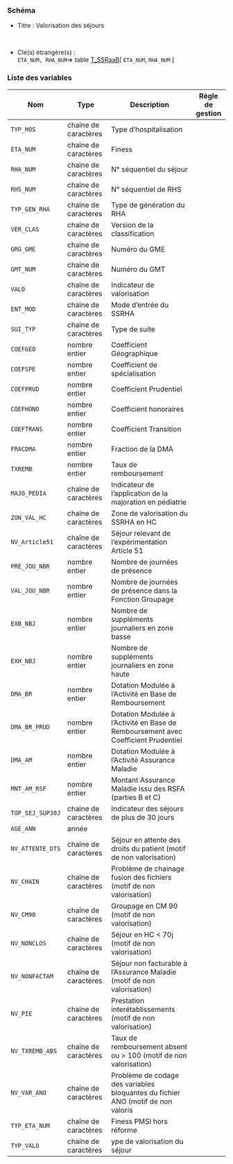 ### Schéma


- Titre : Valorisation des séjours
<br />



- Clé(s) étrangère(s) : <br />
`ETA_NUM, RHA_NUM`=> table [T_SSRaaB](/tables/T_SSRaaB)[ `ETA_NUM`, `RHA_NUM` ]<br />

 
### Liste des variables

Nom | Type | Description | Règle de gestion
-|-|-|-
`TYP_HOS`| chaîne de caractères |Type d’hospitalisation||
`ETA_NUM`| chaîne de caractères |Finess||
`RHA_NUM`| chaîne de caractères |N° séquentiel du séjour||
`RHS_NUM`| chaîne de caractères |N° séquentiel de RHS||
`TYP_GEN_RHA`| chaîne de caractères |Type de génération du RHA||
`VER_CLAS`| chaîne de caractères |Version de la classification||
`GRG_GME`| chaîne de caractères |Numéro du GME||
`GMT_NUM`| chaîne de caractères |Numéro du GMT||
`VALO`| chaîne de caractères |Indicateur de valorisation||
`ENT_MOD`| chaîne de caractères |Mode d’entrée du SSRHA||
`SUI_TYP`| chaîne de caractères |Type de suite||
`COEFGEO`| nombre entier |Coefficient Géographique||
`COEFSPE`| nombre entier |Coefficient de spécialisation||
`COEFPRUD`| nombre entier |Coefficient Prudentiel||
`COEFHONO`| nombre entier |Coefficient honoraires||
`COEFTRANS`| nombre entier |Coefficient Transition||
`FRACDMA`| nombre entier |Fraction de la DMA||
`TXREMB`| nombre entier |Taux de remboursement||
`MAJO_PEDIA`| chaîne de caractères |Indicateur de l’application de la majoration en pédiatrie||
`ZON_VAL_HC`| chaîne de caractères |Zone de valorisation du SSRHA en HC||
`NV_Article51`| chaîne de caractères |Séjour relevant de l’expérimentation Article 51||
`PRE_JOU_NBR`| nombre entier |Nombre de journées de présence||
`VAL_JOU_NBR`| nombre entier |Nombre de journées de présence dans la Fonction Groupage||
`EXB_NBJ`| nombre entier |Nombre de suppléments journaliers en zone basse||
`EXH_NBJ`| nombre entier |Nombre de suppléments journaliers en zone haute||
`DMA_BR`| nombre entier |Dotation Modulée à l’Activité en Base de Remboursement||
`DMA_BR_PRUD`| nombre entier |Dotation Modulée à l’Activité en Base de Remboursement avec Coefficient Prudentiel||
`DMA_AM`| nombre entier |Dotation Modulée à l’Activité Assurance Maladie||
`MNT_AM_RSF`| nombre entier |Montant Assurance Maladie issu des RSFA (parties B et C)||
`TOP_SEJ_SUP30J`| chaîne de caractères |Indicateur des séjours de plus de 30 jours||
`AGE_ANN`| année |||
`NV_ATTENTE_DTS`| chaîne de caractères |Séjour en attente des droits du patient (motif de non valorisation)||
`NV_CHAIN`| chaîne de caractères |Problème de chainage fusion des fichiers (motif de non valorisation)||
`NV_CM90`| chaîne de caractères |Groupage en CM 90 (motif de non valorisation)||
`NV_NONCLOS`| chaîne de caractères |Séjour en HC < 70j (motif de non valorisation)||
`NV_NONFACTAM`| chaîne de caractères |Séjour non facturable à l’Assurance Maladie (motif de non valorisation)||
`NV_PIE`| chaîne de caractères |Prestation interétablissements (motif de non valorisation)||
`NV_TXREMB_ABS`| chaîne de caractères |Taux de remboursement absent ou > 100 (motif de non valorisation)||
`NV_VAR_ANO`| chaîne de caractères |Problème de codage des variables bloquantes du fichier ANO (motif de non valoris||
`TYP_ETA_NUM`| chaîne de caractères |Finess PMSI hors réforme||
`TYP_VALO`| chaîne de caractères |ype de valorisation du séjour||